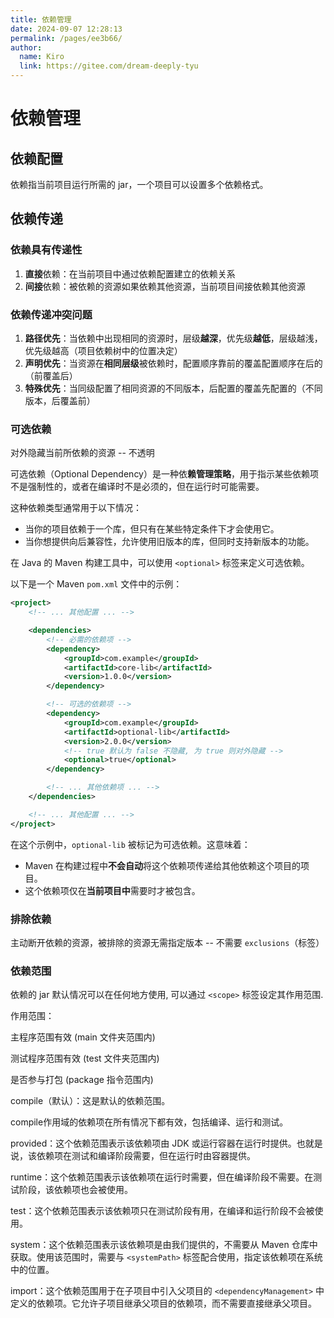 ```yaml
---
title: 依赖管理
date: 2024-09-07 12:28:13
permalink: /pages/ee3b66/
author: 
  name: Kiro
  link: https://gitee.com/dream-deeply-tyu
---
```

# 依赖管理

## 依赖配置

依赖指当前项目运行所需的 jar，一个项目可以设置多个依赖格式。



## 依赖传递

### 依赖具有传递性

1. **直接**依赖：在当前项目中通过依赖配置建立的依赖关系
2. **间接**依赖：被依赖的资源如果依赖其他资源，当前项目间接依赖其他资源

### 依赖传递冲突问题

1. **路径优先**：当依赖中出现相同的资源时，层级**越深**，优先级**越低**，层级越浅，优先级越高（项目依赖树中的位置决定）
2. **声明优先**：当资源在**相同层级**被依赖时，配置顺序靠前的覆盖配置顺序在后的（前覆盖后）
3. **特殊优先**：当同级配置了相同资源的不同版本，后配置的覆盖先配置的（不同版本，后覆盖前）

### 可选依赖

对外隐藏当前所依赖的资源 -- 不透明

可选依赖（Optional Dependency）是一种依**赖管理策略**，用于指示某些依赖项不是强制性的，或者在编译时不是必须的，但在运行时可能需要。

这种依赖类型通常用于以下情况：

- 当你的项目依赖于一个库，但只有在某些特定条件下才会使用它。
- 当你想提供向后兼容性，允许使用旧版本的库，但同时支持新版本的功能。

在 Java 的 Maven 构建工具中，可以使用 `<optional>` 标签来定义可选依赖。

以下是一个 Maven `pom.xml` 文件中的示例：

```xml
<project>
    <!-- ... 其他配置 ... -->

    <dependencies>
        <!-- 必需的依赖项 -->
        <dependency>
            <groupId>com.example</groupId>
            <artifactId>core-lib</artifactId>
            <version>1.0.0</version>
        </dependency>

        <!-- 可选的依赖项 -->
        <dependency>
            <groupId>com.example</groupId>
            <artifactId>optional-lib</artifactId>
            <version>2.0.0</version>
            <!-- true 默认为 false 不隐藏, 为 true 则对外隐藏 -->
            <optional>true</optional>
        </dependency>

        <!-- ... 其他依赖项 ... -->
    </dependencies>

    <!-- ... 其他配置 ... -->
</project>
```

在这个示例中，`optional-lib`  被标记为可选依赖。这意味着：

- Maven 在构建过程中**不会自动**将这个依赖项传递给其他依赖这个项目的项目。
- 这个依赖项仅在**当前项目中**需要时才被包含。

### 排除依赖

主动断开依赖的资源，被排除的资源无需指定版本 -- 不需要 `exclusions`（标签）

### 依赖范围

依赖的 jar 默认情况可以在任何地方使用, 可以通过 `<scope>` 标签设定其作用范围.

作用范围：

主程序范围有效 (main 文件夹范围内)

测试程序范围有效 (test 文件夹范围内)

是否参与打包 (package 指令范围内)

compile（默认）：这是默认的依赖范围。

compile作用域的依赖项在所有情况下都有效，包括编译、运行和测试。

provided：这个依赖范围表示该依赖项由 JDK 或运行容器在运行时提供。也就是说，该依赖项在测试和编译阶段需要，但在运行时由容器提供。

runtime：这个依赖范围表示该依赖项在运行时需要，但在编译阶段不需要。在测试阶段，该依赖项也会被使用。

test：这个依赖范围表示该依赖项只在测试阶段有用，在编译和运行阶段不会被使用。

system：这个依赖范围表示该依赖项是由我们提供的，不需要从 Maven 仓库中获取。使用该范围时，需要与 `<systemPath>` 标签配合使用，指定该依赖项在系统中的位置。

import：这个依赖范围用于在子项目中引入父项目的 `<dependencyManagement>` 中定义的依赖项。它允许子项目继承父项目的依赖项，而不需要直接继承父项目。

```

```

